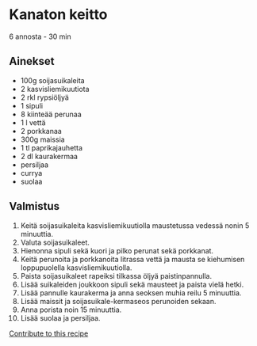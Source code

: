 # Kanaton keitto
6 annosta - 30 min

## Ainekset
- 100g soijasuikaleita
- 2 kasvisliemikuutiota
- 2 rkl rypsiöljyä
- 1 sipuli
- 8 kiinteää perunaa
- 1 l vettä
- 2 porkkanaa
- 300g maissia
- 1 tl paprikajauhetta
- 2 dl kaurakermaa
- persiljaa
- currya
- suolaa

## Valmistus
1. Keitä soijasuikaleita kasvisliemikuutiolla maustetussa vedessä nonin 5 minuuttia.
2. Valuta soijasuikaleet.
3. Hienonna sipuli sekä kuori ja pilko perunat sekä porkkanat.
4. Keitä perunoita ja porkkanoita litrassa vettä ja mausta se kiehumisen loppupuolella kasvisliemikuutiolla.
5. Paista soijasuikaleet rapeiksi tilkassa öljyä paistinpannulla.
6. Lisää suikaleiden joukkoon sipuli sekä mausteet ja paista vielä hetki.
7. Lisää pannulle kaurakerma ja anna seoksen muhia reilu 5 minuuttia.
8. Lisää maissit ja soijasuikale-kermaseos perunoiden sekaan.
9. Anna porista noin 15 minuuttia.
10. Lisää suolaa ja persiljaa.


[Contribute to this recipe](https://github.com/sjaks/cookbook/edit/master/recipe/recipe/kanatonkeitto.md)
